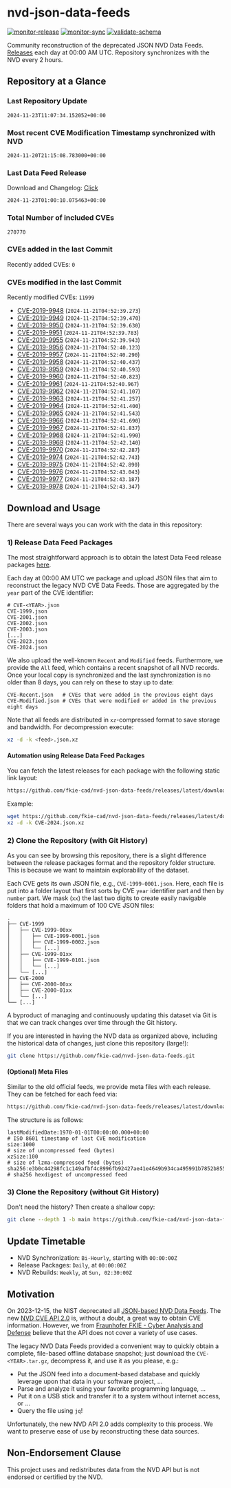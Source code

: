 # nvd-json-data-feeds

[![monitor-release](https://github.com/fkie-cad/nvd-json-data-feeds/actions/workflows/monitor_release.yml/badge.svg)](https://github.com/fkie-cad/nvd-json-data-feeds/actions/workflows/monitor_release.yml)
[![monitor-sync](https://github.com/fkie-cad/nvd-json-data-feeds/actions/workflows/monitor_sync.yml/badge.svg)](https://github.com/fkie-cad/nvd-json-data-feeds/actions/workflows/monitor_sync.yml)
[![validate-schema](https://github.com/fkie-cad/nvd-json-data-feeds/actions/workflows/validate_schema.yml/badge.svg)](https://github.com/fkie-cad/nvd-json-data-feeds/actions/workflows/validate_schema.yml)

Community reconstruction of the deprecated JSON NVD Data Feeds.
[Releases](https://github.com/fkie-cad/nvd-json-data-feeds/releases/latest) each day at 00:00 AM UTC.
Repository synchronizes with the NVD every 2 hours.

## Repository at a Glance

### Last Repository Update

```plain
2024-11-23T11:07:34.152052+00:00
```

### Most recent CVE Modification Timestamp synchronized with NVD

```plain
2024-11-20T21:15:08.783000+00:00
```

### Last Data Feed Release

Download and Changelog: [Click](https://github.com/fkie-cad/nvd-json-data-feeds/releases/latest)

```plain
2024-11-23T01:00:10.075463+00:00
```

### Total Number of included CVEs

```plain
270770
```

### CVEs added in the last Commit

Recently added CVEs: `0`



### CVEs modified in the last Commit

Recently modified CVEs: `11999`

- [CVE-2019-9948](CVE-2019/CVE-2019-99xx/CVE-2019-9948.json) (`2024-11-21T04:52:39.273`)
- [CVE-2019-9949](CVE-2019/CVE-2019-99xx/CVE-2019-9949.json) (`2024-11-21T04:52:39.470`)
- [CVE-2019-9950](CVE-2019/CVE-2019-99xx/CVE-2019-9950.json) (`2024-11-21T04:52:39.630`)
- [CVE-2019-9951](CVE-2019/CVE-2019-99xx/CVE-2019-9951.json) (`2024-11-21T04:52:39.783`)
- [CVE-2019-9955](CVE-2019/CVE-2019-99xx/CVE-2019-9955.json) (`2024-11-21T04:52:39.943`)
- [CVE-2019-9956](CVE-2019/CVE-2019-99xx/CVE-2019-9956.json) (`2024-11-21T04:52:40.123`)
- [CVE-2019-9957](CVE-2019/CVE-2019-99xx/CVE-2019-9957.json) (`2024-11-21T04:52:40.290`)
- [CVE-2019-9958](CVE-2019/CVE-2019-99xx/CVE-2019-9958.json) (`2024-11-21T04:52:40.437`)
- [CVE-2019-9959](CVE-2019/CVE-2019-99xx/CVE-2019-9959.json) (`2024-11-21T04:52:40.593`)
- [CVE-2019-9960](CVE-2019/CVE-2019-99xx/CVE-2019-9960.json) (`2024-11-21T04:52:40.823`)
- [CVE-2019-9961](CVE-2019/CVE-2019-99xx/CVE-2019-9961.json) (`2024-11-21T04:52:40.967`)
- [CVE-2019-9962](CVE-2019/CVE-2019-99xx/CVE-2019-9962.json) (`2024-11-21T04:52:41.107`)
- [CVE-2019-9963](CVE-2019/CVE-2019-99xx/CVE-2019-9963.json) (`2024-11-21T04:52:41.257`)
- [CVE-2019-9964](CVE-2019/CVE-2019-99xx/CVE-2019-9964.json) (`2024-11-21T04:52:41.400`)
- [CVE-2019-9965](CVE-2019/CVE-2019-99xx/CVE-2019-9965.json) (`2024-11-21T04:52:41.543`)
- [CVE-2019-9966](CVE-2019/CVE-2019-99xx/CVE-2019-9966.json) (`2024-11-21T04:52:41.690`)
- [CVE-2019-9967](CVE-2019/CVE-2019-99xx/CVE-2019-9967.json) (`2024-11-21T04:52:41.837`)
- [CVE-2019-9968](CVE-2019/CVE-2019-99xx/CVE-2019-9968.json) (`2024-11-21T04:52:41.990`)
- [CVE-2019-9969](CVE-2019/CVE-2019-99xx/CVE-2019-9969.json) (`2024-11-21T04:52:42.140`)
- [CVE-2019-9970](CVE-2019/CVE-2019-99xx/CVE-2019-9970.json) (`2024-11-21T04:52:42.287`)
- [CVE-2019-9974](CVE-2019/CVE-2019-99xx/CVE-2019-9974.json) (`2024-11-21T04:52:42.743`)
- [CVE-2019-9975](CVE-2019/CVE-2019-99xx/CVE-2019-9975.json) (`2024-11-21T04:52:42.890`)
- [CVE-2019-9976](CVE-2019/CVE-2019-99xx/CVE-2019-9976.json) (`2024-11-21T04:52:43.043`)
- [CVE-2019-9977](CVE-2019/CVE-2019-99xx/CVE-2019-9977.json) (`2024-11-21T04:52:43.187`)
- [CVE-2019-9978](CVE-2019/CVE-2019-99xx/CVE-2019-9978.json) (`2024-11-21T04:52:43.347`)


## Download and Usage

There are several ways you can work with the data in this repository:

### 1) Release Data Feed Packages

The most straightforward approach is to obtain the latest Data Feed release packages [here](https://github.com/fkie-cad/nvd-json-data-feeds/releases/latest).

Each day at 00:00 AM UTC we package and upload JSON files that aim to reconstruct the legacy NVD CVE Data Feeds.
Those are aggregated by the `year` part of the CVE identifier:

```
# CVE-<YEAR>.json
CVE-1999.json
CVE-2001.json
CVE-2002.json
CVE-2003.json
[...]
CVE-2023.json
CVE-2024.json
```

We also upload the well-known `Recent` and `Modified` feeds.
Furthermore, we provide the `All` feed, which contains a recent snapshot of all NVD records.
Once your local copy is synchronized and the last synchronization is no older than 8 days, you can rely on these to stay up to date:

```plain
CVE-Recent.json   # CVEs that were added in the previous eight days
CVE-Modified.json # CVEs that were modified or added in the previous eight days
```

Note that all feeds are distributed in `xz`-compressed format to save storage and bandwidth.
For decompression execute:

```sh
xz -d -k <feed>.json.xz
```

#### Automation using Release Data Feed Packages

You can fetch the latest releases for each package with the following static link layout:

```sh
https://github.com/fkie-cad/nvd-json-data-feeds/releases/latest/download/CVE-<YEAR>.json.xz
```

Example:

```sh
wget https://github.com/fkie-cad/nvd-json-data-feeds/releases/latest/download/CVE-2024.json.xz
xz -d -k CVE-2024.json.xz
```

### 2) Clone the Repository (with Git History)

As you can see by browsing this repository, there is a slight difference between the release packages format and the repository folder structure.
This is because we want to maintain explorability of the dataset.

Each CVE gets its own JSON file, e.g., `CVE-1999-0001.json`.
Here, each file is put into a folder layout that first sorts by CVE `year` identifier part and then by `number` part.
We mask (`xx`) the last two digits to create easily navigable folders that hold a maximum of 100 CVE JSON files:

```plain
.
├── CVE-1999
│   ├── CVE-1999-00xx
│   │   ├── CVE-1999-0001.json
│   │   ├── CVE-1999-0002.json
│   │   └── [...]
│   ├── CVE-1999-01xx
│   │   ├── CVE-1999-0101.json
│   │   └── [...]
│   └── [...]
├── CVE-2000
│   ├── CVE-2000-00xx
│   ├── CVE-2000-01xx
│   └── [...]
└── [...]
```

A byproduct of managing and continuously updating this dataset via Git is that we can track changes over time through the Git history.

If you are interested in having the NVD data as organized above, including the historical data of changes, just clone this repository (large!):

```sh
git clone https://github.com/fkie-cad/nvd-json-data-feeds.git
```

#### (Optional) Meta Files

Similar to the old official feeds, we provide meta files with each release. They can be fetched for each feed via:

```sh
https://github.com/fkie-cad/nvd-json-data-feeds/releases/latest/download/CVE-<YEAR>.meta
```

The structure is as follows:

```plain
lastModifiedDate:1970-01-01T00:00:00.000+00:00                          # ISO 8601 timestamp of last CVE modification
size:1000                                                               # size of uncompressed feed (bytes)
xzSize:100                                                              # size of lzma-compressed feed (bytes)
sha256:e3b0c44298fc1c149afbf4c8996fb92427ae41e4649b934ca495991b7852b855 # sha256 hexdigest of uncompressed feed
```

### 3) Clone the Repository (without Git History)

Don't need the history? Then create a shallow copy:

```sh
git clone --depth 1 -b main https://github.com/fkie-cad/nvd-json-data-feeds.git
```


## Update Timetable

* NVD Synchronization: `Bi-Hourly`, starting with `00:00:00Z`
* Release Packages: `Daily`, at `00:00:00Z`
* NVD Rebuilds: `Weekly`, at `Sun, 02:30:00Z`


## Motivation

On 2023-12-15, the NIST deprecated all [JSON-based NVD Data Feeds](https://nvd.nist.gov/vuln/data-feeds#divRetirementBanner-1).
The new [NVD CVE API 2.0](https://nvd.nist.gov/developers/vulnerabilities) is, without a doubt, a great way to obtain CVE information.
However, we from [Fraunhofer FKIE - Cyber Analysis and Defense](https://www.fkie.fraunhofer.de/en/departments/cad.html) believe that the API does not cover a variety of use cases.

The legacy NVD Data Feeds provided a convenient way to quickly obtain a complete, file-based offline database snapshot; just download the `CVE-<YEAR>.tar.gz`, decompress it, and use it as you please, e.g.:

- Put the JSON feed into a document-based database and quickly leverage upon that data in your software project, ...
- Parse and analyze it using your favorite programming language, ...
- Put it on a USB stick and transfer it to a system without internet access, or ...
- Query the file using `jq`!

Unfortunately, the new NVD API 2.0 adds complexity to this process.
We want to preserve ease of use by reconstructing these data sources.

## Non-Endorsement Clause

This project uses and redistributes data from the NVD API but is not endorsed or certified by the NVD.